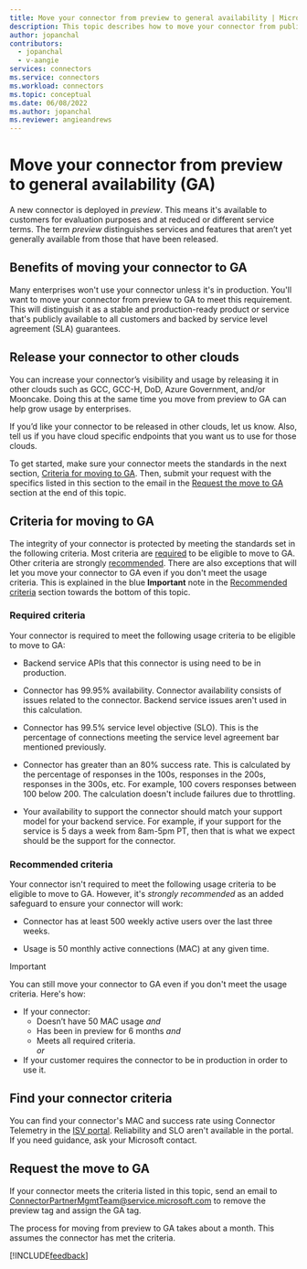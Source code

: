 ```yaml
---
title: Move your connector from preview to general availability | Microsoft Docs
description: This topic describes how to move your connector from public preview to general availability (production-ready).
author: jopanchal
contributors:
  - jopanchal
  - v-aangie
services: connectors
ms.service: connectors
ms.workload: connectors
ms.topic: conceptual
ms.date: 06/08/2022
ms.author: jopanchal
ms.reviewer: angieandrews
---
```


# Move your connector from preview to general availability (GA)

A new connector is deployed in *preview*. This means it's available to customers for evaluation purposes and at reduced or different service terms. The term *preview* distinguishes services and features that aren’t yet generally available from those that have been released.

## Benefits of moving your connector to GA

Many enterprises won't use your connector unless it's in production. You'll want to move your connector from preview to GA to meet this requirement. This will distinguish it as a stable and production-ready product or service that's publicly available to all customers and backed by service level agreement (SLA) guarantees.

## Release your connector to other clouds

You can increase your connector’s visibility and usage by releasing it in other clouds such as GCC, GCC-H, DoD, Azure Government, and/or Mooncake. Doing this at the same time you move from preview to GA can help grow usage by enterprises.

If you’d like your connector to be released in other clouds, let us know. Also, tell us if you have cloud specific endpoints that you want us to use for those clouds.

To get started, make sure your connector meets the standards in the next section, [Criteria for moving to GA](#criteria-for-moving-to-ga). Then, submit your request with the specifics listed in this section to the email in the [Request the move to GA](#request-the-move-to-ga) section at the end of this topic.

## Criteria for moving to GA

The integrity of your connector is protected by meeting the standards set in the following criteria. Most criteria are [required](#required-criteria) to be eligible to move to GA. Other criteria are strongly [recommended](#recommended-criteria). There are also exceptions that will let you move your connector to GA even if you don't meet the usage criteria. This is explained in the blue **Important** note in the [Recommended criteria](#recommended-criteria) section towards the bottom of this topic.

### Required criteria

Your connector is required to meet the following usage criteria to be eligible to move to GA:

- Backend service APIs that this connector is using need to be in production.

- Connector has 99.95% availability. Connector availability consists of issues related to the connector. Backend service issues aren't used in this calculation.

- Connector has 99.5% service level objective (SLO). This is the percentage of connections meeting the service level agreement bar mentioned previously.

- Connector has greater than an 80% success rate. This is calculated by the percentage of responses in the 100s, responses in the 200s, responses in the 300s, etc. For example, 100 covers responses between 100 below 200. The calculation doesn't include failures due to throttling.

- Your availability to support the connector should match your support model for your backend service. For example, if your support for the service is 5 days a week from 8am-5pm PT, then that is what we expect should be the support for the connector.

### Recommended criteria

Your connector isn't required to meet the following usage criteria to be eligible to move to GA. However, it's *strongly recommended* as an added safeguard to ensure your connector will work:

- Connector has at least 500 weekly active users over the last three weeks.

- Usage is 50 monthly active connections (MAC) at any given time.

> [!Important]
> You can still move your connector to GA even if you don't meet the usage criteria. Here's how:
>
>- If your connector:
>    - Doesn’t have 50 MAC usage *and*
>    - Has been in preview for 6 months *and*
>    - Meets all required criteria.</br>
>   *or*
>- If your customer requires the connector to be in production in order to use it.

## Find your connector criteria

You can find your connector's MAC and success rate using Connector Telemetry in the [ISV portal](https://isvstudio.powerapps.com/home). Reliability and SLO aren't available in the portal. If you need guidance, ask your Microsoft contact.

## Request the move to GA

If your connector meets the criteria listed in this topic, send an email to [ConnectorPartnerMgmtTeam@service.microsoft.com](mailto:ConnectorPartnerMgmtTeam@service.microsoft.com) to remove the preview tag and assign the GA tag.

The process for moving from preview to GA takes about a month. This assumes the connector has met the criteria.

[!INCLUDE[feedback](../includes/feedback.md)]
